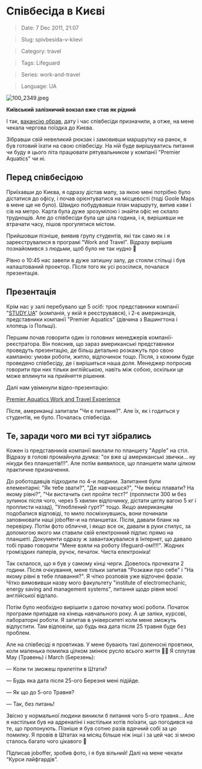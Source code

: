 # Співбесіда в Києві

> Date: 7 Dec 2011, 21:07

> Slug: spivbesida-v-kiievi

> Category: travel

> Tags: Lifeguard

> Series: work-and-travel

> Language: UA

![100_2349.jpeg](https://res.craft.do/user/full/b5a256f3-51ff-c8e5-10fe-9343b6a0451d/doc/7ED03DD4-4B26-4849-B031-AC025954FD85/FC0CEB1E-9AEB-4915-B3EF-D84902F63550_2/yL6BDy5DvSlKVChhfR0ZKOOowow7YF0Zo5vLLx71pZsz/100_2349.jpeg)

**Київський залізничий вокзал вже став як рідний**

І так, [вакансію обрав](/posts/vibir-vakansii), дату і час співбесіди призначили, а отже, на мене чекала чергова поїздка до Києва.

Зібравши свій невеликий рюкзак і замовивши маршрутку на ранок, я був готовий їхати на свою співбесіду. На ній буде вирішуватись питання чи буду я цього літа працювати рятувальником у компанії "Premier Aquatics" чи ні.

## Перед співбесідою

Приїхавши до Києва, я одразу дістав мапу, за якою мені потрібно було дістатися до офісу, і почав орієнтуватися на місцевості (тоді Goole Maps в мене ще не було). Швидко побудувавши план маршруту, випив кави і сів на метро. Карта була дуже зрозумілою і знайти офіс не склало труднощів. Але до співбесіди була ще ціла година, і я, вирішивши не втрачати часу, пішов прогулятися містом.

Прийшовши пізніше, виявив групу студентів, які так само як і я зареєструвалися в програмі "Work and Travel". Відразу вирішив познайомився з людьми, щоб було не так нудно 🙂

Рівно о 10:45 нас завели в дуже затишну залу, де стояли стільці і був налаштований проектор. Після того як усі розсілися, почалася презентація.

## Презентація

Крім нас у залі перебувало ще 5 осіб: троє представники компанії "[STUDY.UA](http://STUDY.UA)" (компанія, у якій я реєструвався), і 2-є американців, представники компанії "Premier Aquatics" (дівчина з Вашингтона і хлопець із Польщі).

Першим почав говорити один із головних менеджерів компанії-реєстратора. Він пояснив, що зараз американські представники проведуть презентацію, де більш детально розкажуть про свою кампанію: умови роботи, житло, відпочинок тощо. Після, з кожним буде проведено співбесіду, де і вирішиться наша доля. Менеджер попросив говорити при них тільки англійською, навіть між собою, оскільки це може вплинути на прийняття рішення.

Далі нам увімкнули відео-презентацію:

[Premier Aquatics Work and Travel Experience](https://www.youtube.com/watch?v=VwWtkWAddaA)

Після, американці запитали "Чи є питання?". Але їх, як і годиться у студентів, не було. Почалась співбесіда.

## Те, заради чого ми всі тут зібрались

Кожен із представників компанії виклали по планшету "Apple" на стіл. Відразу в голові промайнула думка: "ох вже ці американські звички... ну нікуди без планшетів!!!". Але потім виявилося, що планшети мали цілком практичне призначення.

До роботодавців підходили по 4-и людини. Запитання були елементарні: "Як тебе звати?", "Де навчаєшся?", "Чи вмієш плавати? На якому рівні?", "Чи вистачить сил пройти тест?" (проплисти 300 м без зупинок після чого, через 5 хвилин відпочинку, дістати цеглу вагою 5 кг і проплисти назад), "Улюблений гурт?" тощо. Якщо американцям подобалися відповіді, то мило посміхнувшись, вони починали заповнювати наші joboffer-и на планшетах. Після, давали бланк на перевірку. Потім фото обличчя, і якщо все ок, давали в руки стилус, за допомогою якого ми ставили свій електронний підпис прямо на планшеті. Документи одразу ж завантажувалися в Інтернет, що давало тобі право говорити "Мене взяли на роботу lifeguard-ом!!!!". Жодних громіздких паперів, ручок, печаток. Чиста електроніка!

Так склалося, що я був у самому кінці черги. Довелось прочекати 2 години. Після очікування, мене тільки запитав "Розкажи про себе" і "На якому рівні в тебе плавання?". Я чітко розповів уже відточені фрази. Чітко вимовивши назву мого факультету "institute of electromechanic, energy saving and management systems", питання щодо рівня моєї англійської відпало.

Потім було необхідно вирішити з датою початку моєї роботи. Початок програми припадав на кінець навчального року. А це заліки, курсові, лабораторні роботи. Я запитав в університеті коли мене зможуть відпустити. Там відповіли, що будь яка дата після 25 травня буде без проблем.

Але на співбесіді я провтикав. У мене бувають такі доленосні провтики, коли маленька помилка цілком змінює русло всього життя 🤦‍♂️ Я сплутав May (Травень) і March (Березень):

— Коли ти зможеш прилетіти в Штати?

— Будь яка дата після 25-ого Березня мені підійде.

— Як що до 5-ого Травня?

— Так, без питань!

Звісно у нормальної людини виникли б питання чого 5-ого травня… Але я настільки був на адреналіні і настільки хотів поїхати, що погодився на те, що пропонують. Пізніше я був сотню разів вдячний собі за цю помилку. Я провів в Штатах на місяц більше ніж інші і за цей час зі мною сталось багато чого цікавого 🙂

Підписав joboffer, зробив фото, і я був вільний! Далі на мене чекали “Курси лайфгардів”.

